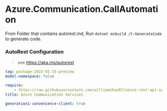 # Azure.Communication.CallAutomation

From Folder that contains autorest.md, Run `dotnet msbuild /t:GenerateCode` to generate code.

### AutoRest Configuration
> see https://aka.ms/autorest

```yaml
tag: package-2023-01-15-preview
model-namespace: false

require:
    - https://raw.githubusercontent.com/williamzhao87/azure-rest-api-specs/5d033d19a9e329fc79598342aedf3594000d7076/specification/communication/data-plane/CallAutomation/readme.md
title: Azure Communication Services

generation1-convenience-client: true

```